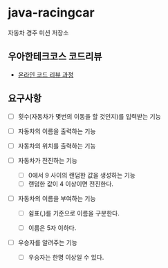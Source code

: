 # java-racingcar

자동차 경주 미션 저장소

## 우아한테크코스 코드리뷰

- [온라인 코드 리뷰 과정](https://github.com/woowacourse/woowacourse-docs/blob/master/maincourse/README.md)

## 요구사항

- [ ] 횟수(자동차가 몇번의 이동을 할 것인지)를 입력받는 기능
- [ ] 자동차의 이름을 출력하는 기능
- [ ] 자동차의 위치를 출력하는 기능


- [ ] 자동차가 전진하는 기능
    - [ ] 0에서 9 사이의 랜덤한 값을 생성하는 기능
    - [ ] 랜덤한 값이 4 이상이면 전진한다.
- [ ] 자동차의 이름을 부여하는 기능
    - [ ] 쉼표(,)를 기준으로 이름을 구분한다.
    - [ ] 이름은 5자 이하다.


- [ ] 우승자를 알려주는 기능
    - [ ] 우승자는 한명 이상일 수 있다.
